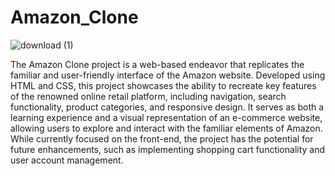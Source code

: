 # Amazon_Clone                                          

![download (1)](https://github.com/PrathamChoudharyy/Amazon_Clone/assets/114939653/030e81a8-fd5b-4d99-831f-6699af44886f)


The Amazon Clone project is a web-based endeavor that replicates the familiar and user-friendly interface of the Amazon website. Developed using HTML and CSS, this project showcases the ability to recreate key features of the renowned online retail platform, including navigation, search functionality, product categories, and responsive design. It serves as both a learning experience and a visual representation of an e-commerce website, allowing users to explore and interact with the familiar elements of Amazon. While currently focused on the front-end, the project has the potential for future enhancements, such as implementing shopping cart functionality and user account management.
